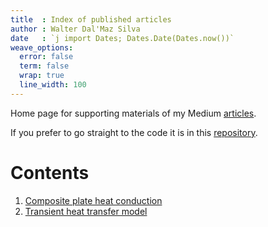 ```yaml
---
title  : Index of published articles
author : Walter Dal'Maz Silva
date   : `j import Dates; Dates.Date(Dates.now())`
weave_options:
  error: false
  term: false
  wrap: true
  line_width: 100
---
```


Home page for supporting materials of my Medium [articles](https://medium.com/@waltermateriais).

If you prefer to go straight to the code it is in this [repository](https://github.com/wallytutor/medium-articles).

# Contents

1. [Composite plate heat conduction](01-Composite-Conduction.html)
1. [Transient heat transfer model](02-Part-Radiation-Heating.html)

